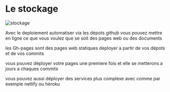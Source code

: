 # Le stockage


![stockage](https://julienv-it.github.io/Module-Git/img/stockage.png)



Avec le deploiement automatiser via les dépots github vous pouvez mettre en ligne ce que vous voulez que se soit des pages web ou des documents

les Gh-pages sont des pages web statiques deployer a partir de vos dépots et de vos commits

vous pouvez déployer votre pages une premiere fois et elle se metterons a jours a chaques commits


vous pouvez aussi déployer des services plus complexe avec comme par exemple netlify ou héroku

